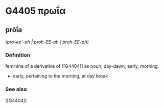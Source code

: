 # G4405 πρωΐα

## prōḯa

_(pro-ee'-ah | proh-EE-ah | proh-EE-ah)_

### Definition

feminine of a derivative of [[G4404]] as noun; day-dawn; early, morning.

- early, pertaining to the morning, at day break

### See also

[[G4404]]


